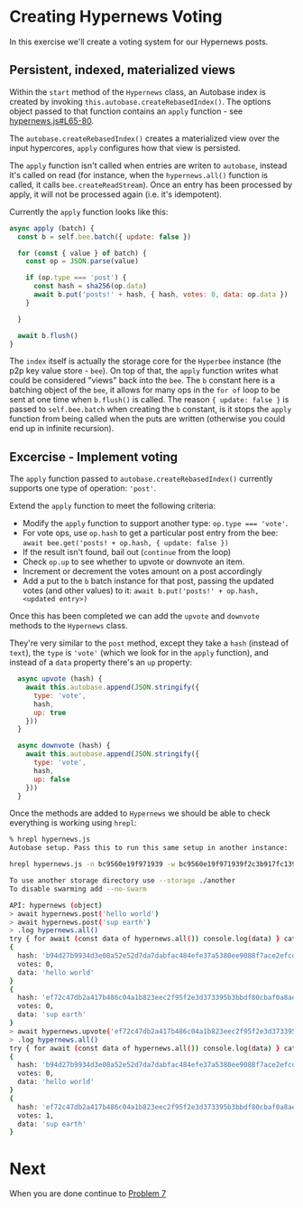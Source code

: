 # Creating Hypernews Voting

In this exercise we'll create a voting system for our Hypernews posts. 

## Persistent, indexed, materialized views

Within the `start` method of the `Hypernews` class, an Autobase index is created by invoking
`this.autobase.createRebasedIndex()`. The options object passed to that function contains an
`apply` function - see [hypernews.js#L65-80](hypernews.js#L65-80). 

The `autobase.createRebasedIndex()` creates a materialized view over the input hypercores,
`apply` configures how that view is persisted.

The `apply` function isn't called when entries are writen to `autobase`, instead it's called on read 
(for instance, when the `hypernews.all()` function is called, it calls `bee.createReadStream`). Once
an entry has been processed by apply, it will not be processed again (i.e. it's idempotent).


Currently the `apply` function looks like this:

```js
async apply (batch) {
  const b = self.bee.batch({ update: false })

  for (const { value } of batch) {
    const op = JSON.parse(value)

    if (op.type === 'post') {
      const hash = sha256(op.data)
      await b.put('posts!' + hash, { hash, votes: 0, data: op.data })
    }

  }

  await b.flush()
}
```

The `index` itself is actually the storage core for the `Hyperbee` instance (the p2p key value store - `bee`).
On top of that, the `apply` function writes what could be considered "views" back into 
the `bee`. The `b` constant here is a batching object of the `bee`, it allows for many ops in the `for of` loop 
to be sent at one time when `b.flush()` is called. The reason `{ update: false }` is passed to `self.bee.batch` 
when creating the `b` constant, is it stops the `apply` function from being called when the puts are written
(otherwise you could end up in infinite recursion).


## Excercise - Implement voting

The `apply` function passed to `autobase.createRebasedIndex()` currently supports one type of operation: `'post'`.

Extend the `apply` function to meet the following criteria:

* Modify the `apply` function to support another type: `op.type === 'vote'`. 
* For vote ops, use `op.hash` to get a particular post entry from the bee: `await bee.get('posts! + op.hash, { update: false })`
* If the result isn't found, bail out (`continue` from the loop)
* Check `op.up` to see whether to upvote or downvote an item. 
* Increment or decrement the votes amount on a post accordingly
* Add a put to the `b` batch instance for that post, passing the updated votes (and other values) to it: `await b.put('posts!' + op.hash, <updated entry>)`

Once this has been completed we can add the `upvote` and `downvote` methods to the `Hypernews` class. 

They're very similar to the `post` method, except they take a `hash` (instead of `text`), the `type` is `'vote'` (which we look for in the `apply` function), and instead of a `data` property there's an `up` property: 

```js
  async upvote (hash) {
    await this.autobase.append(JSON.stringify({
      type: 'vote',
      hash,
      up: true
    }))
  }

  async downvote (hash) {
    await this.autobase.append(JSON.stringify({
      type: 'vote',
      hash,
      up: false
    }))
  }
```

Once the methods are added to `Hypernews` we should be able to check everything is working using `hrepl`:

```sh
% hrepl hypernews.js
Autobase setup. Pass this to run this same setup in another instance:

hrepl hypernews.js -n bc9560e19f971939 -w bc9560e19f971939f2c3b917fc1399e8aea948f118187d81b93d709be92ef722 -i ead863d693da7794840a7871a64cacbaa98dfaa7a02852355afbf23b48bd9cc9

To use another storage directory use --storage ./another
To disable swarming add --no-swarm

API: hypernews (object)
> await hypernews.post('hello world')
> await hypernews.post('sup earth')
> .log hypernews.all()
try { for await (const data of hypernews.all()) console.log(data) } catch { console.log(hypernews.all()) }
{
  hash: 'b94d27b9934d3e08a52e52d7da7dabfac484efe37a5380ee9088f7ace2efcde9',
  votes: 0,
  data: 'hello world'
}
{
  hash: 'ef72c47db2a417b486c04a1b823eec2f95f2e3d373395b3bbdf80cbaf0a8aed5',
  votes: 0,
  data: 'sup earth'
}
> await hypernews.upvote('ef72c47db2a417b486c04a1b823eec2f95f2e3d373395b3bbdf80cbaf0a8aed5')
> .log hypernews.all()
try { for await (const data of hypernews.all()) console.log(data) } catch { console.log(hypernews.all()) }
{
  hash: 'b94d27b9934d3e08a52e52d7da7dabfac484efe37a5380ee9088f7ace2efcde9',
  votes: 0,
  data: 'hello world'
}
{
  hash: 'ef72c47db2a417b486c04a1b823eec2f95f2e3d373395b3bbdf80cbaf0a8aed5',
  votes: 1,
  data: 'sup earth'
}
```

# Next

When you are done continue to [Problem 7](../07)
